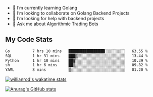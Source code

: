 
- 🌱 I’m currently learning Golang
- 👯 I’m looking to collaborate on Golang Backend Projects
- 🤔 I’m looking for help with backend projects
- 💬 Ask me about Algorithmic Trading Bots

## My Code Stats

<!--START_SECTION:waka-->

```txt
Go          7 hrs 10 mins   ████████████████░░░░░░░░░   63.55 %
SQL         1 hr 31 mins    ███▒░░░░░░░░░░░░░░░░░░░░░   13.44 %
Python      1 hr 10 mins    ██▓░░░░░░░░░░░░░░░░░░░░░░   10.39 %
sh          1 hr 6 mins     ██▒░░░░░░░░░░░░░░░░░░░░░░   09.82 %
YAML        8 mins          ▒░░░░░░░░░░░░░░░░░░░░░░░░   01.20 %
```

<!--END_SECTION:waka-->

[![willianrod's wakatime stats](https://github-readme-stats.vercel.app/api/wakatime?username=holdandup&layout=compact&theme=react&custom_title=Wakatime%20All%20Time%20Stats&langs_count=8)](https://github.com/anuraghazra/github-readme-stats)

[![Anurag's GitHub stats](https://github-readme-stats.vercel.app/api?username=Kevinbarrero)](https://github.com/anuraghazra/github-readme-stats)




